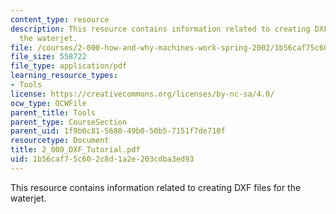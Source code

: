```yaml
---
content_type: resource
description: This resource contains information related to creating DXF files for
  the waterjet.
file: /courses/2-000-how-and-why-machines-work-spring-2002/1b56caf75c602c8d1a2e203cdba3ed93_2_000_DXF_Tutorial.pdf
file_size: 558722
file_type: application/pdf
learning_resource_types:
- Tools
license: https://creativecommons.org/licenses/by-nc-sa/4.0/
ocw_type: OCWFile
parent_title: Tools
parent_type: CourseSection
parent_uid: 1f9b0c81-5680-49b0-50b5-7151f7de710f
resourcetype: Document
title: 2_000_DXF_Tutorial.pdf
uid: 1b56caf7-5c60-2c8d-1a2e-203cdba3ed93
---
```

This resource contains information related to creating DXF files for the waterjet.
